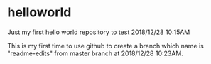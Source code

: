 # helloworld
Just my first hello world repository to test 2018/12/28 10:15AM

This is my first time to use github to create a branch which name is "readme-edits" from master branch at 2018/12/28 10:23AM.
